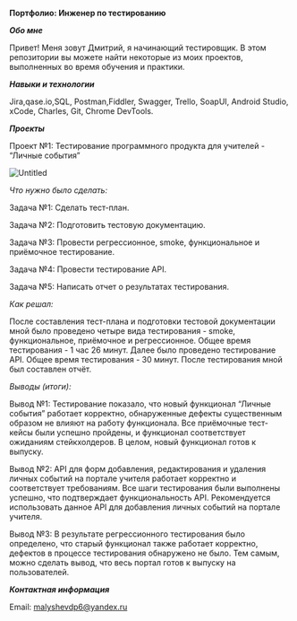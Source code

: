 **Портфолио:  Инженер по тестированию**

_**Обо мне**_

Привет! Меня зовут Дмитрий, я начинающий тестировщик.
В этом репозитории вы можете найти некоторые из моих проектов, выполненных во время обучения и практики.

_**Навыки и технологии**_

Jira,qase.io,SQL, Postman,Fiddler, Swagger, Trello,
SoapUI, Android Studio, xCode, Charles, Git, Chrome DevTools.

_**Проекты**_

Проект №1:  Тестирование программного продукта для учителей - “Личные события”


![Untitled](https://github.com/dpmalyshev/myportfolio/assets/142300397/f58dbc2d-5b1b-4e9c-a592-3de00b9471fe)


_Что нужно было сделать:_

Задача №1: Сделать тест-план.

Задача №2: Подготовить тестовую документацию.

Задача №3: Провести регрессионное, smoke, функциональное и приёмочное тестирование.

Задача №4: Провести тестирование API.

Задача №5: Написать отчет о результатах тестирования.


_Как решал:_

После составления тест-плана и подготовки тестовой документации мной было проведено четыре вида тестирования - smoke, функциональное, приёмочное и регрессионное. Общее время тестирования - 1 час 26 минут. Далее было проведено тестирование API. Общее время тестирования - 30 минут. После тестирования мной был составлен отчёт.


_Выводы (итоги):_

Вывод №1: Тестирование показало, что новый функционал “Личные события” работает корректно, обнаруженные дефекты существенным образом не влияют на работу функционала. Все приёмочные тест-кейсы были успешно пройдены, и функционал соответствует ожиданиям стейкхолдеров. В целом, новый функционал готов к выпуску.

Вывод №2: API для форм добавления, редактирования и удаления личных событий на портале учителя работает корректно и соответствует требованиям. Все шаги тестирования были выполнены успешно, что подтверждает функциональность API. Рекомендуется использовать данное API для добавления личных событий на портале учителя.

Вывод №3: В результате регрессионного тестирования было определено, что старый функционал также работает корректно, дефектов в процессе тестирования обнаружено не было. Тем самым, можно сделать вывод, что весь портал готов к выпуску на пользователей.

_**Контактная информация**_

Email:  malyshevdp6@yandex.ru
